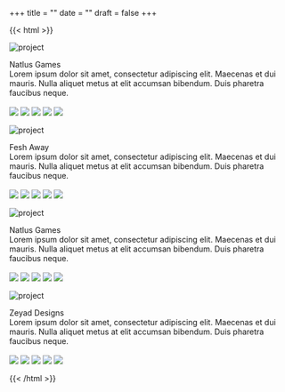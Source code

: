 +++
title = ""
date = ""
draft = false
+++

{{< html >}}
<div class="container">
    <!--Project 1: Image-->
    <div><img id="imgvfx" src="natlusgames.png" alt="project"></div>
    <!--Project 1: Description-->
    <div> 
          <p id="description"> <span id="title"> Natlus Games</span> <br> Lorem ipsum dolor sit amet, consectetur adipiscing elit. Maecenas et dui mauris. Nulla aliquet metus at elit accumsan bibendum. Duis pharetra faucibus neque. <br> <br>
          <!--Status badge-->
          <img src="https://img.shields.io/badge/Status-In%20progress-%23d03d66">
          <!--Status badge-->
          <img src="https://img.shields.io/badge/-Godot-%235d3dd0">
          <img src="https://img.shields.io/badge/-Godot-%235d3dd0">
          <img src="https://img.shields.io/badge/-Godot-%235d3dd0">
          <img src="https://img.shields.io/badge/-Godot-%235d3dd0"></p>
    </div>
    <!--Project 2: Image-->
    <div><img id="imgvfx" src="project.png" alt="project"></div>
    <!--Project 2: Description-->
    <div> 
          <p id="description"> <span id="title"> Fesh Away</span> <br> Lorem ipsum dolor sit amet, consectetur adipiscing elit. Maecenas et dui mauris. Nulla aliquet metus at elit accumsan bibendum. Duis pharetra faucibus neque. <br> <br>
          <!--Status badge-->
          <img src="https://img.shields.io/badge/Status-In%20progress-%23d03d66">
          <!--Status badge-->
          <img src="https://img.shields.io/badge/-Godot-%235d3dd0">
          <img src="https://img.shields.io/badge/-Godot-%235d3dd0">
          <img src="https://img.shields.io/badge/-Godot-%235d3dd0">
          <img src="https://img.shields.io/badge/-Godot-%235d3dd0"></p>
    </div>
     <!--Project 3: Image-->
    <div><img id="imgvfx" src="project.png" alt="project"></div>
    <!--Project 3: Description-->
    <div> 
          <p id="description"> <span id="title"> Natlus Games</span> <br> Lorem ipsum dolor sit amet, consectetur adipiscing elit. Maecenas et dui mauris. Nulla aliquet metus at elit accumsan bibendum. Duis pharetra faucibus neque. <br> <br>
          <!--Status badge-->
          <img src="https://img.shields.io/badge/Status-In%20progress-%23d03d66">
          <!--Status badge-->
          <img src="https://img.shields.io/badge/-Godot-%235d3dd0">
          <img src="https://img.shields.io/badge/-Godot-%235d3dd0">
          <img src="https://img.shields.io/badge/-Godot-%235d3dd0">
          <img src="https://img.shields.io/badge/-Godot-%235d3dd0"></p>
    </div>
    <!--Project 4: Image-->
    <div><img id="imgvfx" src="project.png" alt="project"></div>
    <!--Project 4: Description-->
    <div> 
          <p id="description"> <span id="title"> Zeyad Designs</span> <br> Lorem ipsum dolor sit amet, consectetur adipiscing elit. Maecenas et dui mauris. Nulla aliquet metus at elit accumsan bibendum. Duis pharetra faucibus neque. <br> <br>
          <!--Status badge-->
          <img src="https://img.shields.io/badge/Status-In%20progress-%23d03d66">
          <!--Status badge-->
          <img src="https://img.shields.io/badge/-Godot-%235d3dd0">
          <img src="https://img.shields.io/badge/-Godot-%235d3dd0">
          <img src="https://img.shields.io/badge/-Godot-%235d3dd0">
          <img src="https://img.shields.io/badge/-Godot-%235d3dd0"></p>
    </div>
</div>
{{< /html >}}

<!-- https://img.shields.io/badge/Status-In%20progress-%23d03d66" -->

<!-- https://img.shields.io/badge/Status-Complete-%233dd0a7 -->

<!-- https://img.shields.io/badge/-Godot-%235d3dd0 -->

